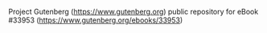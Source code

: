 Project Gutenberg (https://www.gutenberg.org) public repository for eBook #33953 (https://www.gutenberg.org/ebooks/33953)
